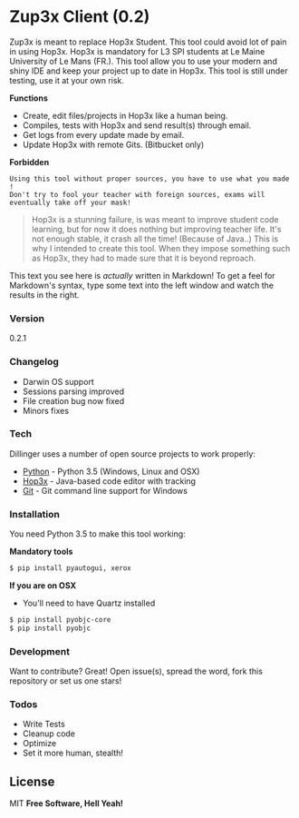 # Zup3x Client (0.2)

Zup3x is meant to replace Hop3x Student. This tool could avoid lot of pain in using Hop3x.
Hop3x is mandatory for L3 SPI students at Le Maine University of Le Mans (FR.). This tool allow you to
use your modern and shiny IDE and keep your project up to date in Hop3x.
This tool is still under testing, use it at your own risk.

**Functions**
  - Create, edit files/projects in Hop3x like a human being.
  - Compiles, tests with Hop3x and send result(s) through email.
  - Get logs from every update made by email.
  - Update Hop3x with remote Gits. (Bitbucket only)

**Forbidden**

    Using this tool without proper sources, you have to use what you made !
    Don't try to fool your teacher with foreign sources, exams will eventually take off your mask!

> Hop3x is a stunning failure, is was meant to improve student
> code learning, but for now it does nothing but improving teacher life.
> It's not enough stable, it crash all the time! (Because of Java..)
> This is why I intended to create this tool.
> When they impose something such as Hop3x, 
> they had to made sure that it is beyond reproach.

This text you see here is *actually* written in Markdown! To get a feel for Markdown's syntax, type some text into the left window and watch the results in the right.

### Version
0.2.1

### Changelog
- Darwin OS support
- Sessions parsing improved
- File creation bug now fixed
- Minors fixes

### Tech

Dillinger uses a number of open source projects to work properly:

* [Python] - Python 3.5 (Windows, Linux and OSX)
* [Hop3x] - Java-based code editor with tracking
* [Git] - Git command line support for Windows

### Installation

You need Python 3.5 to make this tool working:

**Mandatory tools**
```sh
$ pip install pyautogui, xerox
```

**If you are on OSX**
- You'll need to have Quartz installed
```sh
$ pip install pyobjc-core
$ pip install pyobjc
```

### Development

Want to contribute? Great!
Open issue(s), spread the word, fork this repository or set us one stars!

### Todos

 - Write Tests
 - Cleanup code
 - Optimize
 - Set it more human, stealth!

License
----

MIT
**Free Software, Hell Yeah!**

[//]: # 


   [Hop3x]: <http://hop3x.univ-lemans.fr/>
   [Python]: <https://www.python.org/>
   [Git]: <https://git-scm.com/download/win>


